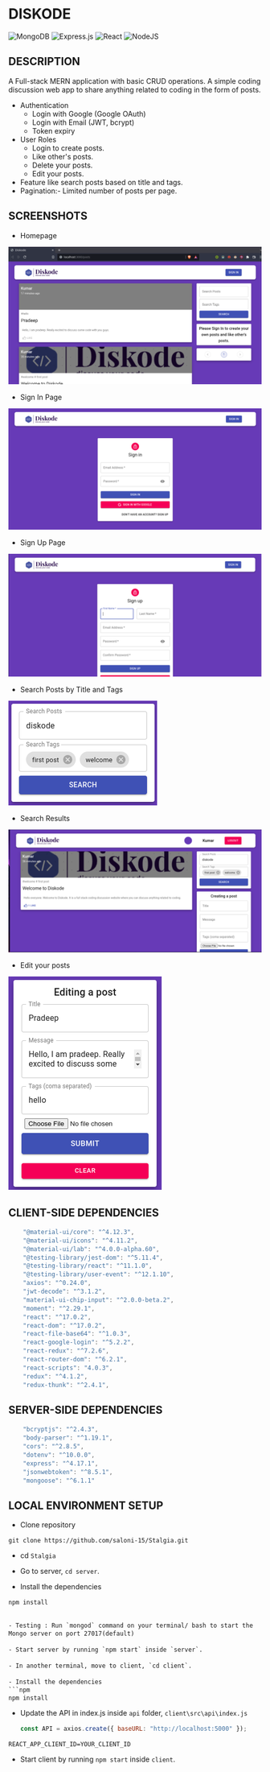 # DISKODE

![MongoDB](https://img.shields.io/badge/MongoDB-%234ea94b.svg?style=for-the-badge&logo=mongodb&logoColor=white)
![Express.js](https://img.shields.io/badge/express.js-%23404d59.svg?style=for-the-badge&logo=express&logoColor=%2361DAFB)
![React](https://img.shields.io/badge/react-%2320232a.svg?style=for-the-badge&logo=react&logoColor=%2361DAFB)
![NodeJS](https://img.shields.io/badge/node.js-6DA55F?style=for-the-badge&logo=node.js&logoColor=white)

## DESCRIPTION

A Full-stack MERN application with basic CRUD operations. A simple coding discussion web app to share anything related to coding in the form of posts.
- Authentication
  - Login with Google (Google OAuth)
  - Login with Email (JWT, bcrypt)
  - Token expiry
- User Roles
  - Login to create posts.
  - Like other's posts.
  - Delete your posts.
  - Edit your posts.
- Feature like search posts based on title and tags.
- Pagination:- Limited number of posts per page.

## SCREENSHOTS
- Homepage

![image](./screenshots/Home.png)

- Sign In Page

![image](./screenshots/SignIn.png)

- Sign Up Page

![image](./screenshots/SignUp.png)

- Search Posts by Title and Tags

![image](./screenshots/search.png)

- Search Results

![image](./screenshots/search-results.png)

- Edit your posts

![image](./screenshots/Edit.png)



## CLIENT-SIDE DEPENDENCIES

```js
    "@material-ui/core": "^4.12.3",
    "@material-ui/icons": "^4.11.2",
    "@material-ui/lab": "^4.0.0-alpha.60",
    "@testing-library/jest-dom": "^5.11.4",
    "@testing-library/react": "^11.1.0",
    "@testing-library/user-event": "^12.1.10",
    "axios": "^0.24.0",
    "jwt-decode": "^3.1.2",
    "material-ui-chip-input": "^2.0.0-beta.2",
    "moment": "^2.29.1",
    "react": "^17.0.2",
    "react-dom": "^17.0.2",
    "react-file-base64": "^1.0.3",
    "react-google-login": "^5.2.2",
    "react-redux": "^7.2.6",
    "react-router-dom": "^6.2.1",
    "react-scripts": "4.0.3",
    "redux": "^4.1.2",
    "redux-thunk": "^2.4.1",
```

## SERVER-SIDE DEPENDENCIES

```js
    "bcryptjs": "^2.4.3",
    "body-parser": "^1.19.1",
    "cors": "^2.8.5",
    "dotenv": "^10.0.0",
    "express": "^4.17.1",
    "jsonwebtoken": "^8.5.1",
    "mongoose": "^6.1.1"
```

## LOCAL ENVIRONMENT SETUP 
- Clone repository 
```git
git clone https://github.com/saloni-15/Stalgia.git
```
- cd `Stalgia`

- Go to server, `cd server`.

- Install the dependencies
```npm
npm install
```

```

- Testing : Run `mongod` command on your terminal/ bash to start the Mongo server on port 27017(default)

- Start server by running `npm start` inside `server`.

- In another terminal, move to client, `cd client`.
 
- Install the dependencies
```npm
npm install
```
- Update the API in index.js inside `api` folder, `client\src\api\index.js`
  ```jsx
  const API = axios.create({ baseURL: "http://localhost:5000" });
  ```
  
```
REACT_APP_CLIENT_ID=YOUR_CLIENT_ID
```
- Start client by running `npm start` inside `client`.


